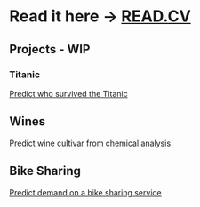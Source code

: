 # Read it here -> [READ.CV](https://read.cv/npg)

## Projects - WIP

### Titanic 

[Predict who survived the Titanic](./titanic/titanic.ipynb)

## Wines 

[Predict wine cultivar from chemical analysis](./wines/wines.ipynb)

## Bike Sharing

[Predict demand on a bike sharing service](./bikes/bikes.ipynb)
